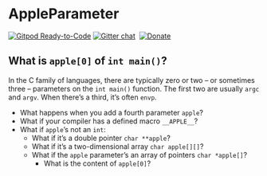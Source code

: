 # AppleParameter

[![Gitpod Ready-to-Code](https://img.shields.io/badge/Gitpod-Ready--to--Code-green?logo=gitpod)](https://gitpod.io/#https://github.com/LucasLarson/AppleParameter)
[![Gitter chat](https://img.shields.io/badge/Chat-Gitter-green.svg?label=Chat&logo=gitter&style=flat-square)](https://gitter.im/LucasLarson)&nbsp;
[![Donate](https://img.shields.io/badge/Donate-PayPal-green.svg?logo=paypal&style=flat-square)](https://www.paypal.me/LucasLars)&nbsp;

## What is `apple[0]` of `int main()`?

In the C family of languages, there are typically zero or two – or sometimes
three – parameters on the `int main()` function. The first two are usually
`argc` and `argv`. When there’s a third, it’s often `envp`.

- What happens when you add a fourth parameter `apple`?
- What if your compiler has a defined macro `__APPLE__`?
- What if `apple`’s not an `int`:
  - What if it’s a double pointer `char **apple`?
  - What if it’s a two-dimensional array `char apple[][]`?
  - What if the `apple` parameter’s an array of pointers `char *apple[]`?
    - What is the content of `apple[0]`?
